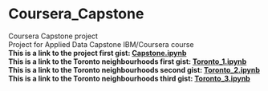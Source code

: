 # Coursera_Capstone
Coursera Capstone project
<br>
Project for Applied Data Capstone IBM/Coursera course
<br>
<b>This is a link to the project first gist: <a href="https://gist.github.com/jspinto/8bad95dded1ce31ff86170825e19d55f">Capstone.ipynb</a></b>
<br>
<b>This is a link to the Toronto neighbourhoods first gist: <a href="https://gist.github.com/jspinto/dd4ce98c2d52279ec0f091c76a070d67">Toronto_1.ipynb</a></b>
<br>
<b>This is a link to the Toronto neighbourhoods second gist: <a href="https://gist.github.com/jspinto/2a41945e6c73629d00b13833ac421ea6">Toronto_2.ipynb</a></b>
<br>
<b>This is a link to the Toronto neighbourhoods third gist: <a href="https://gist.github.com/jspinto/71a92c2a1121c63dcc0f2fb287227ac5">Toronto_3.ipynb</a></b>
